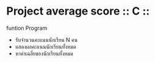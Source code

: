 
# Project average score :: C :: 
   funtion Program
 -  รับจำนวนคะแนนนักเรียน N คน 
 -  แสดงผลคะแนนนักเรียนทั้งหมด 
 -  หาค่าเฉลี่ยของนักเรียนทั้งหมด

